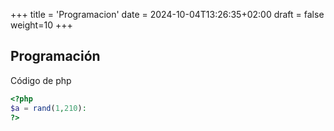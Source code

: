 +++
title = 'Programacion'
date = 2024-10-04T13:26:35+02:00
draft = false
weight=10
+++
## Programación
 
Código de php 
```php
<?php
$a = rand(1,210):
?>
```
